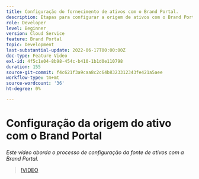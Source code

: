 ```yaml
---
title: Configuração do fornecimento de ativos com o Brand Portal.
description: Etapas para configurar a origem de ativos com o Brand Portal
role: Developer
level: Beginner
version: Cloud Service
feature: Brand Portal
topic: Development
last-substantial-update: 2022-06-17T00:00:00Z
doc-type: Feature Video
exl-id: 4f5c1e04-8b98-454c-b410-1b1d0e110798
duration: 155
source-git-commit: f4c621f3a9caa8c2c64b8323312343fe421a5aee
workflow-type: tm+mt
source-wordcount: '36'
ht-degree: 0%

---
```


# Configuração da origem do ativo com o Brand Portal

*Este vídeo aborda o processo de configuração da fonte de ativos com a Brand Portal.*

>[!VIDEO](https://video.tv.adobe.com/v/335451?quality=12&learn=on)
